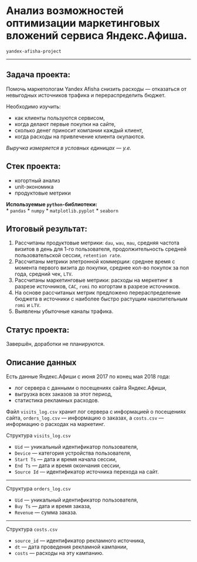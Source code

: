 # Анализ возможностей оптимизации маркетинговых вложений сервиса Яндекс.Афиша.
`yandex-afisha-project`

---

## Задача проекта:
Помочь маркетологам Yandex Afisha снизить расходы — отказаться от невыгодных источников трафика и перераспределить бюджет.  

Необходимо изучить:  
* как клиенты пользуются сервисом,
* когда делают первые покупки на сайте,
* сколько денег приносит компании каждый клиент,
* когда расходы на привлечение клиента окупаются.  

*Выручка измеряется в условных единицах — у.е.*

## Стек проекта: 

* когортный анализ
* unit-экономика
* продуктовые метрики

**Используемые `python`-библиотеки:**     
    * `pandas`
    * `numpy`
    * `matplotlib.pyplot`
    * `seaborn`   
   
## Итоговый результат:

1. Рассчитаны продуктовые метрики: `dau`, `wau`, `mau`, средняя частота визитов в день для 1-го пользователя, продолжительность средней пользовательской сессии, `retention rate`.  
2. Рассчитаны метрики элетронной коммерции: среднее время с момента первого визита до покупки, среднее кол-во покупок за пол года, средний чек, `LTV`.  
3. Рассчитаны маркетинговые метрики: расходы на меркетинг в разрезе источников, `CAC`, `romi` по когортам в разрезе источников.  
4. На основе рассчитаных метрик предложено перераспределение бюджета в источники с наиболее быстро растущим накопительным `romi` и `LTV`.  
5. Выявлены убыточные каналы трафика.

## Статус проекта:
Завершён, доработки не планируются.

   
## Описание данных

Есть данные Яндекс.Афиши с июня 2017 по конец мая 2018 года:  
* лог сервера с данными о посещениях сайта Яндекс.Афиши,
* выгрузка всех заказов за этот период,
* статистика рекламных расходов. 

Файл `visits_log.csv` хранит лог сервера с информацией о посещениях сайта, `orders_log.csv` — информацию о заказах, а `costs.csv` — информацию о расходах на маркетинг.

Структура `visits_log.csv`  
* `Uid` — уникальный идентификатор пользователя,  
* `Device` — категория устройства пользователя,  
* `Start Ts` — дата и время начала сессии,  
* `End Ts` — дата и время окончания сессии,  
* `Source Id` — идентификатор источника перехода на сайт. 

---

Структура `orders_log.csv`  
* `Uid` — уникальный идентификатор пользователя,  
* `Buy Ts` — дата и время заказа,  
* `Revenue` — сумма заказа.  

---

Структура `costs.csv`  
* `source_id` — идентификатор рекламного источника,  
* `dt` — дата проведения рекламной кампании,  
* `costs` — расходы на эту кампанию.  